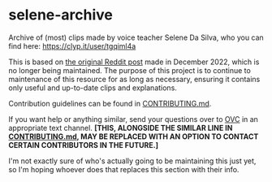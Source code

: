 # selene-archive
Archive of (most) clips made by voice teacher Selene Da Silva, who you can find here: https://clyp.it/user/tgqiml4a

This is based on [the original Reddit post](https://reddit.com/r/transvoice/comments/ztdtll/an_organized_collection_of_selene_da_silvas_clips/) made in December 2022, which is no longer being maintained. The purpose of this project is to continue to maintenance of this resource for as long as necessary, ensuring it contains only useful and up-to-date clips and explanations.

Contribution guidelines can be found in [CONTRIBUTING.md](CONTRIBUTING.md).

If you want help or anything similar, send your questions over to [OVC](https://discord.gg/acjy4Cw9z3) in an appropriate text channel. **[THIS, ALONGSIDE THE SIMILAR LINE IN [CONTRIBUTING.md](CONTRIBUTING.md), MAY BE REPLACED WITH AN OPTION TO CONTACT CERTAIN CONTRIBUTORS IN THE FUTURE.]**

I'm not exactly sure of who's actually going to be maintaining this just yet, so I'm hoping whoever does that replaces this section with their info.
